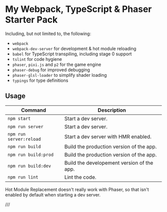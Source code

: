 # My Webpack, TypeScript & Phaser Starter Pack


Including, but not limited to, the following:

* `webpack`
* `webpack-dev-server` for development & hot module reloading
* `babel` for TypeScript transpiling, including stage 0 support
* `tslint` for code hygiene
* `phaser`, `pixi.js` and `p2` for the game engine
* `phaser-debug` for improved debugging
* `phaser-glsl-loader` to simplify shader loading
* `typings` for type definitions

## Usage

| Command                  | Description                                 |
|--------------------------|---------------------------------------------|
| `npm start`              | Start a dev server.                         |
| `npm run server`         | Start a dev server.                         |
| `npm run server:reload`  | Start a dev server with HMR enabled.        |
| `npm run build`          | Build the production version of the app.    |
| `npm run build:prod`     | Build the production version of the app.    |
| `npm run build:dev`      | Build the developement version of the app.  |
| `npm run lint`           | Lint the code.                              |

Hot Module Replacement doesn't really work with Phaser, so that isn't enabled by default when
starting a dev server.

/// <reference path="../node_modules/phaser/typescript/phaser.comments.d.ts" />